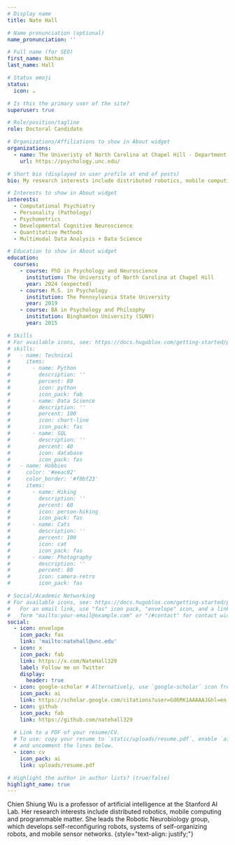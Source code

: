 ```yaml
---
# Display name
title: Nate Hall

# Name pronunciation (optional)
name_pronunciation: ''

# Full name (for SEO)
first_name: Nathan
last_name: Hall

# Status emoji
status:
  icon: ☕️

# Is this the primary user of the site?
superuser: true

# Role/position/tagline
role: Doctoral Candidate

# Organizations/Affiliations to show in About widget
organizations:
  - name: The Univeristy of North Carolina at Chapel Hill - Department of Psychology and Neuroscience
    url: https://psychology.unc.edu/

# Short bio (displayed in user profile at end of posts)
bio: My research interests include distributed robotics, mobile computing and programmable matter.

# Interests to show in About widget
interests:
  - Computational Psychiatry
  - Personality (Pathology)
  - Psychometrics
  - Developmental Cognitive Neuroscience
  - Quantitative Methods
  - Multimodal Data Analysis + Data Science

# Education to show in About widget
education:
  courses:
    - course: PhD in Psychology and Neuroscience
      institution: The University of North Carolina at Chapel Hill
      year: 2024 (expected)
    - course: M.S. in Psychology
      institution: The Pennsylvania State University
      year: 2019
    - course: BA in Psychology and Philsophy
      institution: Binghamton University (SUNY)
      year: 2015

# Skills
# For available icons, see: https://docs.hugoblox.com/getting-started/page-builder/#icons
# skills:
#   - name: Technical
#     items:
#       - name: Python
#         description: ''
#         percent: 80
#         icon: python
#         icon_pack: fab
#       - name: Data Science
#         description: ''
#         percent: 100
#         icon: chart-line
#         icon_pack: fas
#       - name: SQL
#         description: ''
#         percent: 40
#         icon: database
#         icon_pack: fas
#   - name: Hobbies
#     color: '#eeac02'
#     color_border: '#f0bf23'
#     items:
#       - name: Hiking
#         description: ''
#         percent: 60
#         icon: person-hiking
#         icon_pack: fas
#       - name: Cats
#         description: ''
#         percent: 100
#         icon: cat
#         icon_pack: fas
#       - name: Photography
#         description: ''
#         percent: 80
#         icon: camera-retro
#         icon_pack: fas

# Social/Academic Networking
# For available icons, see: https://docs.hugoblox.com/getting-started/page-builder/#icons
#   For an email link, use "fas" icon pack, "envelope" icon, and a link in the
#   form "mailto:your-email@example.com" or "/#contact" for contact widget.
social:
  - icon: envelope
    icon_pack: fas
    link: 'mailto:natehall@unc.edu'
  - icon: x
    icon_pack: fab
    link: https://x.com/NateHall329
    label: Follow me on Twitter
    display:
      header: true
  - icon: google-scholar # Alternatively, use `google-scholar` icon from `ai` icon pack
    icon_pack: ai
    link: https://scholar.google.com/citations?user=Gd6RK1AAAAAJ&hl=en
  - icon: github
    icon_pack: fab
    link: https://github.com/natehall329
  
  # Link to a PDF of your resume/CV.
  # To use: copy your resume to `static/uploads/resume.pdf`, enable `ai` icons in `params.yaml`,
  # and uncomment the lines below.
  - icon: cv
    icon_pack: ai
    link: uploads/resume.pdf

# Highlight the author in author lists? (true/false)
highlight_name: true
---
```


Chien Shiung Wu is a professor of artificial intelligence at the Stanford AI Lab. Her research interests include distributed robotics, mobile computing and programmable matter. She leads the Robotic Neurobiology group, which develops self-reconfiguring robots, systems of self-organizing robots, and mobile sensor networks.
{style="text-align: justify;"}
